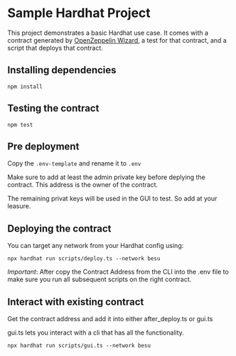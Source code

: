 # Sample Hardhat Project

This project demonstrates a basic Hardhat use case. It comes with a contract generated by [OpenZeppelin Wizard](https://wizard.openzeppelin.com/), a test for that contract, and a script that deploys that contract.

## Installing dependencies

```
npm install
```

## Testing the contract

```
npm test
```

## Pre deployment
Copy the `.env-template` and rename it to `.env`

Make sure to add at least the admin private key before deplying the contract. 
This address is the owner of the contract. 

The remaining privat keys will be used in the GUI to test. So add at your leasure. 


## Deploying the contract

You can target any network from your Hardhat config using:

```
npx hardhat run scripts/deploy.ts --network besu
```
*Important*:
After copy the Contract Address from the CLI into the .env file to make sure you run all subsequent scripts on the right contract. 

## Interact with existing contract

Get the contract address and add it into either after_deploy.ts or gui.ts

gui.ts lets you interact with a cli that has all the functionality.

```
npx hardhat run scripts/gui.ts --network besu
```
